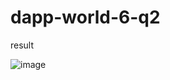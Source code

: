 # dapp-world-6-q2

result

![image](https://github.com/gauthking/dapp-world-6-q2/assets/90638995/9f8b36bd-1a85-46b0-9fdc-a815c835f0b4)
